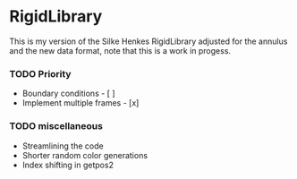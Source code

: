 # RigidLibrary
This is my version of the Silke Henkes RigidLibrary adjusted for the annulus and the new data format, note that this is a work in progess.
### TODO Priority
* Boundary conditions - [ ]
* Implement multiple frames - [x]

### TODO miscellaneous
* Streamlining the code
* Shorter random color generations
* Index shifting in getpos2
